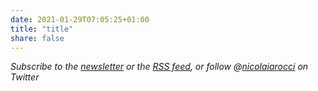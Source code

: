 ```yaml
---
date: 2021-01-29T07:05:25+01:00
title: "title"
share: false
---
```


*Subscribe to the [newsletter][nl] or the [RSS feed][rss], or follow @[nicolaiarocci][tw] on Twitter*

 [rss]: https://nicolaiarocci.com/index.xml
 [tw]: http://twitter.com/nicolaiarocci
 [nl]: http://eepurl.com/b-_Pzz

